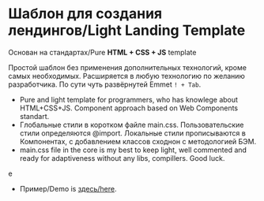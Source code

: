 # Шаблон для создания лендингов/Light Landing Template
 Основан на стандартах/Pure **HTML + CSS + JS** template


Простой шаблон без применения дополнительных технологий, кроме самых необходимых. Расширяется в любую технологию по желанию разработчика. По сути чуть развёрнутей Emmet `! + Tab`.
* Pure and light template for programmers, who has knowlege about HTML+CSS+JS. Component approach based on Web Components standart.
* Глобальные стили в коротком файле main.css. Пользовательские стили определяются @import. Локальные стили прописываются в Компонентах, с добавлением классов сходнон с методологией БЭМ.
* main.css file in the core is my best to keep light, well commented and ready for adaptiveness without any libs, compillers.
Good luck. 

e

* Пример/Demo is [здесь/here](https://lltemplate.vercel.app/). 
